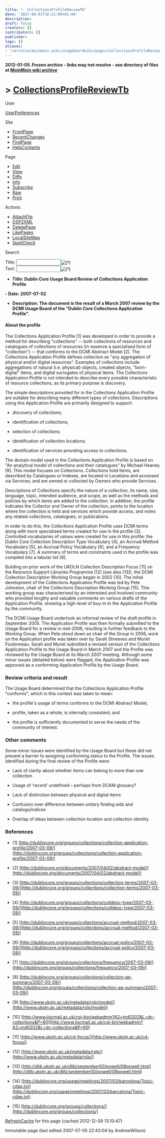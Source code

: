 ```yaml
---
title: "- CollectionsProfileReviewTb"
date: '2017-09-01T16:21:09+01:00'
description: 
draft: false
creators: []
contributors: []
publisher: 
tags: []
aliases:
- "/archive/moinmoin_wiki/usageboardwiki/pages/CollectionsProfileReviewTb.html"
---
```


**2012-01-05. Frozen archive - links may not resolve - see directory of files at [MoinMoin wiki archive](/moinmoin-wiki-archive/)**

# > [CollectionsProfileReviewTb](http://dublincore.org/usageboardwiki/CollectionsProfileReviewTb?action=fullsearch&value=CollectionsProfileReviewTb&literal=1&case=1&context=40 "Click here to do a full-text search for this title")

User

 [UserPreferences](http://dublincore.org/usageboardwiki/UserPreferences)
  

Site

- [FrontPage](http://dublincore.org/usageboardwiki/FrontPage)
- [RecentChanges](http://dublincore.org/usageboardwiki/RecentChanges)
- [FindPage](http://dublincore.org/usageboardwiki/FindPage)
- [HelpContents](http://dublincore.org/usageboardwiki/HelpContents)

Page

- [Edit](http://dublincore.org/usageboardwiki/CollectionsProfileReviewTb?action=edit "Edit")
- [View](http://dublincore.org/usageboardwiki/CollectionsProfileReviewTb "View")
- [Diffs](http://dublincore.org/usageboardwiki/CollectionsProfileReviewTb?action=diff "Diffs")
- [Info](http://dublincore.org/usageboardwiki/CollectionsProfileReviewTb?action=info "Info")
- [Subscribe](http://dublincore.org/usageboardwiki/CollectionsProfileReviewTb?action=subscribe "Subscribe")
- [Raw](http://dublincore.org/usageboardwiki/CollectionsProfileReviewTb?action=raw "Raw")
- [Print](http://dublincore.org/usageboardwiki/CollectionsProfileReviewTb?action=print "Print")

Actions

- [AttachFile](http://dublincore.org/usageboardwiki/CollectionsProfileReviewTb?action=AttachFile)
- [DSP2XML](http://dublincore.org/usageboardwiki/CollectionsProfileReviewTb?action=DSP2XML)
- [DeletePage](http://dublincore.org/usageboardwiki/CollectionsProfileReviewTb?action=DeletePage)
- [LikePages](http://dublincore.org/usageboardwiki/CollectionsProfileReviewTb?action=LikePages)
- [LocalSiteMap](http://dublincore.org/usageboardwiki/CollectionsProfileReviewTb?action=LocalSiteMap)
- [SpellCheck](http://dublincore.org/usageboardwiki/CollectionsProfileReviewTb?action=SpellCheck)

Search

<form method="POST" action="/usageboardwiki/CollectionsProfileReviewTb">
<p>
<input name="action" value="inlinesearch" type="hidden">
<input name="context" value="40" type="hidden">
Title: <input name="text_title" size="15" maxlength="50" type="text"><input src="CollectionsProfileReviewTb_files/moin-search.png" name="button_title" alt="[?]" type="image"><br>Text: <input name="text_full" size="15" maxlength="50" type="text"><input src="CollectionsProfileReviewTb_files/moin-search.png" name="button_full" alt="[?]" type="image">
</p>
</form>

- **Title: Dublin Core Usage Board Review of Collections Application Profile**

**- Date: 2007-07-02** 
- **Description: The document is the result of a March 2007 review by the DCMI Usage Board of the "Dublin Core Collections Application Profile".**

#### About the profile

The Collections Application Profile [1] was developed in order to provide a method for describing "collections" -- both collections of resources and catalogues of collections of resources (in essence a specialised form of "collection") -- that conforms to the DCMI Abstract Model [2]. The Collections Application Profile defines collection as "any aggregation of physical and/or digital resources". Examples of collections include aggregations of natural (i.e. physical) objects, created objects, "born-digital" items, and digital surrogates of physical items. The Collections Application Profile is not intended to describe every possible characteristic of resource collections, as its primary purpose is discovery.

The simple descriptions provided for in the Collections Application Profile are suitable for describing many different types of collections. Descriptions using this Application Profile are primarily designed to support:

- discovery of collections;

- identification of collections;

- selection of collections;

- identification of collection locations;

- identification of services providing access to collections.

The domain model used in the Collections Application Profile is based on "An analytical model of collections and their catalogues" by Michael Heaney [9]. This model focuses on Collections. Collections hold Items, are described by Catalogues or Indexes, are located in Locations and accessed via Services, and are owned or collected by Owners who provide Services.

Descriptions of Collections specify the nature of a collection, its name, size, language, topic, intended audience, and scope, as well as the methods and policies by which items are added to the collection. In addition, the profile indicates the Collector and Owner of the collection, points to the location where the collection is held and services which provide access, and notes any related collections, catalogues, or publications.

In order to do this, the Collections Application Profile uses DCMI terms along with more specialized terms created for use in the profile [3]. Controlled vocabularies of values were created for use in this profile: the Dublin Core Collection Description Type Vocabulary [4], an Accrual Method Vocabulary [5], an Accrual Policy Vocabulary [6], and a Frequency Vocabulary [7]. A summary of terms and constraints used in the profile was compiled into a tabular list [8].

Building on prior work of the UKOLN Collection Description Focus [11] on the Resource Support Libraries Programme [12] (see also [13]), the DCMI Collection Description Working Group began in 2002 [10]. The initial development of the Collections Application Profile was led by Pete Johnston, chair of the Collections Description Working Group [15]. This working group was characterised by an interested and involved community who provided lengthy and valuable comments on various drafts of the Application Profile, showing a high-level of buy-in to the Application Profile by the community.

The DCMI Usage Board undertook an informal review of the draft profile in September 2005. The Application Profile was then formally submitted to the Usage Board for a review in mid-2006, resulting in further feedback to the Working Group. When Pete stood down as chair of the Group in 2006, work on the Application profile was taken over by Sarah Shreeves and Muriel Foulonneau. Sarah and Muriel submitted a revised version of the Collections Application Profile to the Usage Board in March 2007 and the Profile was reviewed by the Usage Board at its March 2007 meeting. Although some minor issues (detailed below) were flagged, the Application Profile was approved as a conforming Application Profile by the Usage Board.

### Review criteria and result

The Usage Board determined that the Collections Application Profile "conforms", which in this context was taken to mean:

- the profile's usage of terms conforms to the DCMI Abstract Model;

- profile, taken as a whole, is internally consistent; and

- the profile is sufficiently documented to serve the needs of the community of interest.

### Other comments

Some minor issues were identified by the Usage Board but these did not present a barrier to assigning conforming status to the Profile. The issues identified during the final review of the Profile were:

- Lack of clarity about whether items can belong to more than one collection

- Usage of ‘record’ undefined – perhaps from DCAM glossary?

- Lack of distinction between physical and digital items

- Confusion over difference between unitary finding aids and catalogs/indices

- Overlap of ideas between collection location and collection identity

### References

- [1] [http://dublincore.org/groups/collections/collection-application-profile/2007-03-09/](http://dublincore.org/groups/collections/collection-application-profile/2007-03-09/)

- [2] [http://dublincore.org/documents/2007/04/02/abstract-model/](http://dublincore.org/documents/2007/04/02/abstract-model/)

- [3] [http://dublincore.org/groups/collections/collection-terms/2007-03-09/](http://dublincore.org/groups/collections/collection-terms/2007-03-09/)

- [4] [http://dublincore.org/groups/collections/colldesc-type/2007-03-09/](http://dublincore.org/groups/collections/colldesc-type/2007-03-09/)

- [5] [http://dublincore.org/groups/collections/accrual-method/2007-03-09/](http://dublincore.org/groups/collections/accrual-method/2007-03-09/)

- [6] [http://dublincore.org/groups/collections/accrual-policy/2007-03-09/](http://dublincore.org/groups/collections/accrual-policy/2007-03-09/)

- [7] [http://dublincore.org/groups/collections/frequency/2007-03-09/](http://dublincore.org/groups/collections/frequency/2007-03-09/)

- [8] [http://dublincore.org/groups/collections/collection-ap-summary/2007-03-09/](http://dublincore.org/groups/collections/collection-ap-summary/2007-03-09/)

- [9] [http://www.ukoln.ac.uk/metadata/rslp/model/](http://www.ukoln.ac.uk/metadata/rslp/model/)

- [10] [http://www.jiscmail.ac.uk/cgi-bin/webadmin?A2=ind0202&L=dc-collections&P=60](http://www.jiscmail.ac.uk/cgi-bin/webadmin?A2=ind0202&L=dc-collections&P=60)

- [11] [http://www.ukoln.ac.uk/cd-focus/](http://www.ukoln.ac.uk/cd-focus/)

- [12] [http://www.ukoln.ac.uk/metadata/rslp/](http://www.ukoln.ac.uk/metadata/rslp/)

- [13] [http://dlib.ukoln.ac.uk/dlib/september00/powell/09powell.html](http://dlib.ukoln.ac.uk/dlib/september00/powell/09powell.html)

- [14] [http://dublincore.org/usage/meetings/2007/03/barcelona/Topic-cdap.txt](http://dublincore.org/usage/meetings/2007/03/barcelona/Topic-cdap.txt)

- [15] [http://dublincore.org/groups/collections/](http://dublincore.org/groups/collections/)

 [RefreshCache](http://dublincore.org/usageboardwiki/CollectionsProfileReviewTb?action=refresh&arena=Page.py&key=CollectionsProfileReviewTb.text_html) for this page (cached 2012-12-09 13:10:47)  

Immutable page (last edited 2007-07-05 22:43:04 by AndrewWilson)

